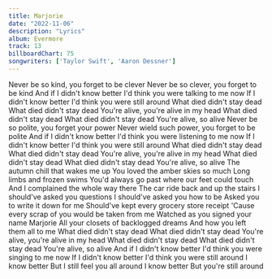 ```yaml
---
title: Marjorie
date: "2022-11-06"
description: "Lyrics"
album: Evermore
track: 13
billboardChart: 75
songwriters: ['Taylor Swift', 'Aaron Dessner']
---
```


Never be so kind, you forget to be clever
Never be so clever, you forget to be kind
And if I didn't know better
I'd think you were talking to me now
If I didn't know better
I'd think you were still around
What died didn't stay dead
What died didn't stay dead
You're alive, you're alive in my head
What died didn't stay dead
What died didn't stay dead
You're alive, so alive
Never be so polite, you forget your power
Never wield such power, you forget to be polite
And if I didn't know better
I'd think you were listening to me now
If I didn't know better
I'd think you were still around
What died didn't stay dead
What died didn't stay dead
You're alive, you're alive in my head
What died didn't stay dead
What died didn't stay dead
You're alive, so alive
The autumn chill that wakes me up
You loved the amber skies so much
Long limbs and frozen swims
You'd always go past where our feet could touch
And I complained the whole way there
The car ride back and up the stairs
I should've asked you questions
I should've asked you how to be
Asked you to write it down for me
Should've kept every grocery store receipt
'Cause every scrap of you would be taken from me
Watched as you signed your name Marjorie
All your closets of backlogged dreams
And how you left them all to me
What died didn't stay dead
What died didn't stay dead
You're alive, you're alive in my head
What died didn't stay dead
What died didn't stay dead
You're alive, so alive
And if I didn't know better
I'd think you were singing to me now
If I didn't know better
I'd think you were still around
I know better
But I still feel you all around
I know better
But you're still around